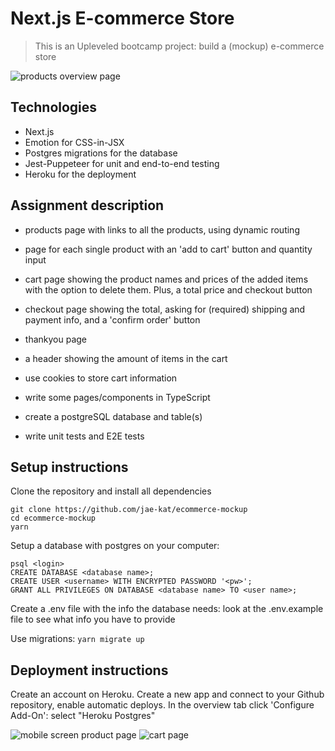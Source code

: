 # Next.js E-commerce Store

> This is an Upleveled bootcamp project: build a (mockup) e-commerce store

![products overview page](https://user-images.githubusercontent.com/94120252/155329232-60af305f-71c9-40a1-bb81-019c217c6cb2.png)

## Technologies

- Next.js
- Emotion for CSS-in-JSX
- Postgres migrations for the database
- Jest-Puppeteer for unit and end-to-end testing
- Heroku for the deployment

## Assignment description

- products page with links to all the products, using dynamic routing
- page for each single product with an 'add to cart' button and quantity input
- cart page showing the product names and prices of the added items with the option to delete them. Plus, a total price and checkout button
- checkout page showing the total, asking for (required) shipping and payment info, and a 'confirm order' button
- thankyou page
- a header showing the amount of items in the cart

- use cookies to store cart information
- write some pages/components in TypeScript
- create a postgreSQL database and table(s)
- write unit tests and E2E tests

## Setup instructions

Clone the repository and install all dependencies

```
git clone https://github.com/jae-kat/ecommerce-mockup
cd ecommerce-mockup
yarn
```

Setup a database with postgres on your computer:

```
psql <login>
CREATE DATABASE <database name>;
CREATE USER <username> WITH ENCRYPTED PASSWORD '<pw>';
GRANT ALL PRIVILEGES ON DATABASE <database name> TO <user name>;
```

Create a .env file with the info the database needs: look at the .env.example file to see what info you have to provide

Use migrations:
`yarn migrate up`

## Deployment instructions

Create an account on Heroku. Create a new app and connect to your Github repository, enable automatic deploys. In the overview tab click 'Configure Add-On': select "Heroku Postgres"

![mobile screen product page](https://user-images.githubusercontent.com/94120252/155329350-87f9fe0d-415f-47e4-923a-1775137c595c.png)
![cart page](https://user-images.githubusercontent.com/94120252/155329330-11157153-d492-4a85-90e1-5a84ae7f3024.png)
